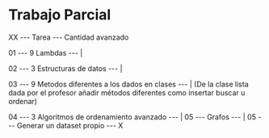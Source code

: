 # Trabajo Parcial

XX --- Tarea --- Cantidad avanzado

01 --- 9 Lambdas --- |

02 --- 3 Estructuras de datos --- |

03 --- 9 Metodos diferentes a los dados en clases --- |
      	(De la clase lista dada por el profesor
      	añadir métodos diferentes como insertar
      	buscar u ordenar)

04 --- 3 Algoritmos de ordenamiento avanzado --- |
05 --- Grafos --- |
05 --- Generar un dataset propio --- X

